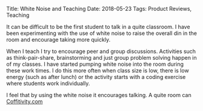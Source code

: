 Title: White Noise and Teaching
Date: 2018-05-23
Tags: Product Reviews, Teaching

It can be difficult to be the first student to talk in a quite classroom.  I have been experimenting with the use of white noise to raise the overall din in the room and encourage taking more quickly.

When I teach I try to encourage peer and group discussions.  Activities such as think-pair-share, brainstorming and just group problem solving happen in of my classes.  I have started pumping white noise into the room during these work times. I do this more often when class size is low, there is low energy (such as after lunch) or the activity starts with a coding exercise where students work individually.  

I feel that by using the white noise it encourages talking.  A quite room can
[Coffitivity.com](//coffitivity.com/)
